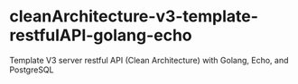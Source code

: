 # cleanArchitecture-v3-template-restfulAPI-golang-echo
Template V3 server restful API (Clean Architecture) with Golang, Echo, and PostgreSQL
